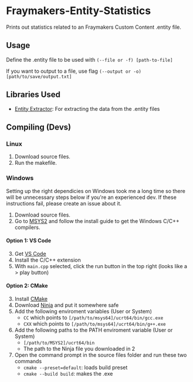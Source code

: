 # Fraymakers-Entity-Statistics
 Prints out statistics related to an Fraymakers Custom Content .entity file.

## Usage
Define the .entity file to be used with `(--file or -f) [path-to-file]`

If you want to output to a file, use flag `(--output or -o) [path/to/save/output.txt]`

## Libraries Used
- [Entity Extractor](https://github.com/Thielith/Fraymakers-Entity-Data-Extractor): For extracting the data from the .entity files

## Compiling (Devs)
### Linux
1. Download source files.
2. Run the makefile.

### Windows
Setting up the right dependicies on Windows took me a long time so there will be unnecessary steps below if you're an experienced dev.
If these instructions fail, please create an issue about it.

1. Download source files.
2. Go to [MSYS2](https://www.msys2.org/) and follow the install guide to get the Windows C/C++ compilers.

#### Option 1:  VS Code
3. Get [VS Code](https://code.visualstudio.com/)
4. Install the C/C++ extension
5. With `main.cpp` selected, click the run button in the top right (looks like a > play button)

#### Option 2:  CMake
3. Install [CMake](https://cmake.org/)
4. Download [Ninja](https://ninja-build.org/) and put it somewhere safe
5. Add the following enviroment variables (User or System)
    - `CC` which points to `[/path/to/msys64]/ucrt64/bin/gcc.exe`
    - `CXX` which points to `[/path/to/msys64]/ucrt64/bin/g++.exe`
6. Add the following paths to the PATH enviroment variable (User or System)
    - `[/path/to/MSYS2]/ucrt64/bin`
    - The path to the Ninja file you downloaded in 2
7. Open the command prompt in the source files folder and run these two commands
    - `cmake --preset=default`:  loads build preset
    - `cmake --build build`:  makes the .exe

